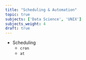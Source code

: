 ```yaml
---
title: "Scheduling & Automation"
topic: true
subjects: ['Data Science', 'UNIX']
subjects_weight: 4
draft: true
---
```


<!--
	https://community.atlassian.com/t5/Marketplace-Apps-articles/The-7-hacks-of-highly-successful-automation/ba-p/871490
	https://egghead.io/courses/automate-daily-development-tasks-with-bash
-->

- Scheduling
	- `cron`
	- `at`
